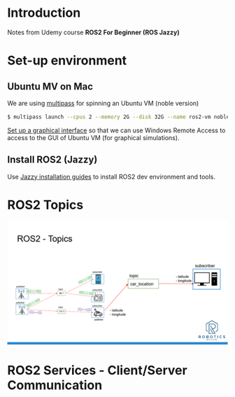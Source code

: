 # Introduction

Notes from Udemy course **ROS2 For Beginner (ROS Jazzy)**


# Set-up environment

## Ubuntu MV on Mac

We are using [multipass](https://canonical.com/multipass) for spinning an Ubuntu VM (noble version)


```bash
$ multipass launch --cpus 2 --memory 2G --disk 32G --name ros2-vm noble
```

[Set up a graphical interface](https://documentation.ubuntu.com/multipass/en/latest/how-to-guides/customise-multipass/set-up-a-graphical-interface/) so that we can use Windows Remote Access to access to the GUI of Ubuntu VM (for graphical simulations).

## Install ROS2 (Jazzy)

Use [Jazzy installation guides](https://docs.ros.org/en/jazzy/Installation.html) to install ROS2 dev environment and tools.

# ROS2 Topics

![ROS2 Topics](images/ros-topics.png)

# ROS2 Services - Client/Server Communication


